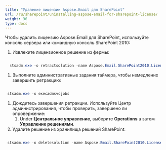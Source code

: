 ```yaml
---
title: "Удаление лицензии Aspose.Email для SharePoint"
url: /ru/sharepoint/uninstalling-aspose-email-for-sharepoint-license/
weight: 30
type: docs
---
```


Чтобы удалить лицензию Aspose.Email для SharePoint, используйте консоль сервера или командную консоль SharePoint 2010:

1. Извлеките лицензионное решение из фермы:

``` java

  stsadm.exe -o retractsolution -name Aspose.Email.SharePoint2010.License.wsp -immediate

```

1. Выполните административные задания таймера, чтобы немедленно завершить ретракцию:

``` java

 stsadm.exe -o execadmsvcjobs

```

1. Дождитесь завершения ретракции. Используйте Центр администрирования, чтобы проверить, завершено ли опровержение:
   1. Under **Центральное управление**, выберите **Operations** а затем **Управление решениями**.
1. Удалите решение из хранилища решений SharePoint:

``` java

 stsadm.exe -o deletesolution -name Aspose.Email.SharePoint2010.License.wsp

```
